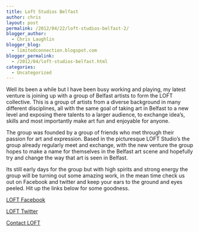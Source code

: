 ```yaml
---
title: Loft Studios Belfast
author: chris
layout: post
permalink: /2012/04/22/loft-studios-belfast-2/
blogger_author:
  - Chris Laughlin
blogger_blog:
  - limitedconnection.blogspot.com
blogger_permalink:
  - /2012/04/loft-studios-belfast.html
categories:
  - Uncategorized
---
```

<div dir="ltr" style="text-align: left;" trbidi="on">
  Well its been a while but I have been busy working and playing, my latest venture is joining up with a group of Belfast artists to form the LOFT collective. This is a group of artists from a diverse background in many different disciplines, all with the same goal of taking art in Belfast to a new level and exposing there talents to a larger audience, to exchange idea&#8217;s, skills and most importantly make art fun and enjoyable for anyone.&nbsp; </p> <p>
    The group was founded by a group of friends who met through their passion for art and expression. Based in the picturesque LOFT Studio&#8217;s the group already regularly meet and exchange, with the new venture the group hopes to make a name for themselves in the Belfast art scene and hopefully try and change the way that art is seen in Belfast.
  </p>
  
  <p>
    Its still early days for the group but with high spirits and strong energy the group will be turning out some amazing work, in the mean time check us out on Facebook and twitter and keep your ears to the ground and eyes peeled. Hit up the links below for some goodness.
  </p>
  
  <p>
    <a href="https://www.facebook.com/pages/LOFT/219239428141582" target="_blank">LOFT Facebook</a>
  </p>
  
  <p>
    <a href="https://twitter.com/#%21/loftbelfast" target="_blank">LOFT Twitter</a>
  </p>
  
  <p>
    <a href="mailto:loftcollective@hotmail.com" target="_blank">Contact LOFT</a></div>